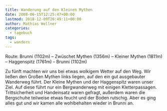 ```yaml
---
title: Wanderung auf den Kleinen Mythen
date: 2008-06-15T12:25:47+00:00
lastmod: 2018-12-09T20:49:11+00:00
author: Mathias Wellner
categories:
  - tagebuch
tags:
  - wandern
---
```

Route: Brunni (1102m) &#8211; Zwüschet Mythen (1356m) &#8211; Kleiner Mythen (1811m) &#8211; Haggenspitz (1761m) &#8211; Brunni (1102m)

Zu fünft machten wir uns bei etwas wolkigem Wetter auf den Weg. Wir ließen den Großen Mythen links liegen, auf den ein gut ausgebauter Wanderweg führt. Der Kleine Mythen und der Haggenspitz waren unser Ziel. Auf diese führt nur ein Bergwanderweg mit einigen Kletterpassagen. Trittsicherheit und Handeinsatz waren gefragt, außerdem waren die Bergschuhe teilweise etwas feucht und der Boden rutschig. Aber es ging alles gut und wir kamen alle wohlbehalten wieder in Brunni an.